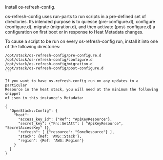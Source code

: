 Install os-refresh-config.

os-refresh-config uses run-parts to run scripts in a pre-defined set
of directories. Its intended purpose is to quiesce (pre-configure.d),
configure (configure.d), migrate (migration.d), and then activate
(post-configure.d) a configuration on first boot or in response to Heat
Metadata changes.

To cause a script to be run on every os-refresh-config run, install
it into one of the following directories:
````
/opt/stack/os-refresh-config/pre-configure.d
/opt/stack/os-refresh-config/configure.d
/opt/stack/os-refresh-config/migration.d
/opt/stack/os-refresh-config/post-configure.d
```

If you want to have os-refresh-config run on any updates to a particular
Resource in the heat stack, you will need at the minimum the following snippet
of json in this instance's Metadata:

{
  "OpenStack::Config": {
    "heat":
      "access_key_id": {"Ref": "ApiKeyResource"},
      "secret_key": {"Fn::GetAtt": [ "ApiKeyResource", "SecretAccessKey" ]},
      "refresh": [ {"resource": "SomeResource"} ],
      "stack": {Ref: 'AWS::Stack'},
      "region": {Ref: 'AWS::Region'}
    }
  }
}
